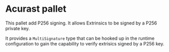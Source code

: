 # Acurast pallet

This pallet add P256 signing. It allows Extrinsics to be signed by a P256 private key.

It provides a `MultiSignature` type that can be hooked up in the runtime configuration to gain the capability to verify extrisics signed by a P256 key.

